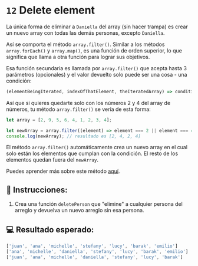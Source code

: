 # `12` Delete element

La única forma de eliminar a `Daniella` del array (sin hacer trampa) es crear un nuevo array con todas las demás personas, excepto `Daniella`.

Así se comporta el método `array.filter()`. Similar a los métodos `array.forEach()` y `array.map()`, es una función de orden superior, lo que significa que llama a otra función para lograr sus objetivos. 

Esa función secundaria es llamada por `array.filter()` que acepta hasta 3 parámetros (opcionales) y el valor devuelto solo puede ser una cosa - una condición:

```js
(elementBeingIterated, indexOfThatElement, theIteratedArray) => condition;
```

Así que si quieres quedarte solo con los números 2 y 4 del array de números, tu método `array.filter()` se vería de esta forma:

```js
let array = [2, 9, 5, 6, 4, 1, 2, 3, 4];

let newArray = array.filter((element) => element === 2 || element === 4);
console.log(newArray); // resultado es [2, 4, 2, 4]
```

El método `array.filter()` automáticamente crea un nuevo array en el cual solo están los elementos que cumplan con la condición. El resto de los elementos quedan fuera del `newArray`.

Puedes aprender más sobre este método [aquí](https://developer.mozilla.org/es/docs/Web/JavaScript/Reference/Global_Objects/Array/filter).

## 📝 Instrucciones:

1. Crea una función `deletePerson` que "elimine" a cualquier persona del arreglo y devuelva un nuevo arreglo sin esa persona.

## 💻 Resultado esperado:

 ```js
['juan', 'ana', 'michelle', 'stefany', 'lucy', 'barak', 'emilio']
['ana', 'michelle', 'daniella', 'stefany', 'lucy', 'barak', 'emilio']
['juan', 'ana', 'michelle', 'daniella', 'stefany', 'lucy', 'barak']
```
